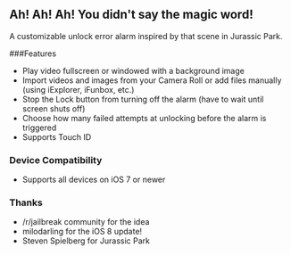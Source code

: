 ## Ah! Ah! Ah! You didn't say the magic word!
A customizable unlock error alarm inspired by that scene in Jurassic Park.

###Features

* Play video fullscreen or windowed with a background image
* Import videos and images from your Camera Roll or add files manually (using iExplorer, iFunbox, etc.)
* Stop the Lock button from turning off the alarm (have to wait until screen shuts off)
* Choose how many failed attempts at unlocking before the alarm is triggered
* Supports Touch ID


### Device Compatibility

* Supports all devices on iOS 7 or newer


### Thanks

* /r/jailbreak community for the idea
* milodarling for the iOS 8 update!
* Steven Spielberg for Jurassic Park
